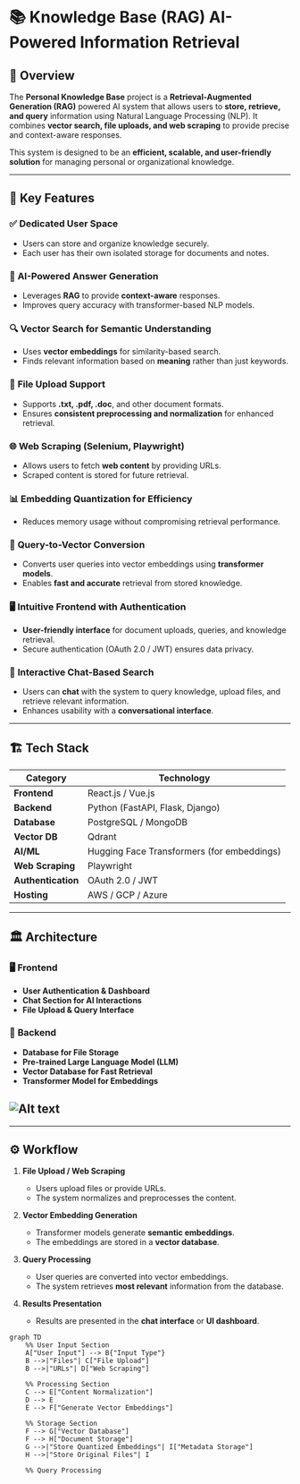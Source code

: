 # 📚 Knowledge Base (RAG) AI-Powered Information Retrieval

## 🚀 Overview

The **Personal Knowledge Base** project is a **Retrieval-Augmented Generation (RAG)** powered AI system that allows users to **store, retrieve, and query** information using Natural Language Processing (NLP). It combines **vector search, file uploads, and web scraping** to provide precise and context-aware responses.

This system is designed to be an **efficient, scalable, and user-friendly solution** for managing personal or organizational knowledge.

---

## 🎯 Key Features

### ✅ **Dedicated User Space**

- Users can store and organize knowledge securely.
- Each user has their own isolated storage for documents and notes.

### 🧠 **AI-Powered Answer Generation**

- Leverages **RAG** to provide **context-aware** responses.
- Improves query accuracy with transformer-based NLP models.

### 🔍 **Vector Search for Semantic Understanding**

- Uses **vector embeddings** for similarity-based search.
- Finds relevant information based on **meaning** rather than just keywords.

### 📁 **File Upload Support**

- Supports **.txt, .pdf, .doc**, and other document formats.
- Ensures **consistent preprocessing and normalization** for enhanced retrieval.

### 🌐 **Web Scraping (Selenium, Playwright)**

- Allows users to fetch **web content** by providing URLs.
- Scraped content is stored for future retrieval.

### 📊 **Embedding Quantization for Efficiency**

- Reduces memory usage without compromising retrieval performance.

### 🔢 **Query-to-Vector Conversion**

- Converts user queries into vector embeddings using **transformer models**.
- Enables **fast and accurate** retrieval from stored knowledge.

### 🖥 **Intuitive Frontend with Authentication**

- **User-friendly interface** for document uploads, queries, and knowledge retrieval.
- Secure authentication (OAuth 2.0 / JWT) ensures data privacy.

### 💬 **Interactive Chat-Based Search**

- Users can **chat** with the system to query knowledge, upload files, and retrieve relevant information.
- Enhances usability with a **conversational interface**.

---

## 🏗️ Tech Stack

| **Category**       | **Technology**                             |
| ------------------ | ------------------------------------------ |
| **Frontend**       | React.js / Vue.js                          |
| **Backend**        | Python (FastAPI, Flask, Django)            |
| **Database**       | PostgreSQL / MongoDB                       |
| **Vector DB**      | Qdrant                                     |
| **AI/ML**          | Hugging Face Transformers (for embeddings) |
| **Web Scraping**   | Playwright                                 |
| **Authentication** | OAuth 2.0 / JWT                            |
| **Hosting**        | AWS / GCP / Azure                          |

---

## 🏛 Architecture

### 🖥 **Frontend**

- **User Authentication & Dashboard**
- **Chat Section for AI Interactions**
- **File Upload & Query Interface**

### 🔧 **Backend**

- **Database for File Storage**
- **Pre-trained Large Language Model (LLM)**
- **Vector Database for Fast Retrieval**
- **Transformer Model for Embeddings**

## ![Alt text](https://miro.medium.com/v2/resize:fit:1100/format:webp/1*yPTMaStnW4Nh9whAbFB7Yg.png "a title")

---

## ⚙️ Workflow

1. **File Upload / Web Scraping**

   - Users upload files or provide URLs.
   - The system normalizes and preprocesses the content.

2. **Vector Embedding Generation**

   - Transformer models generate **semantic embeddings**.
   - The embeddings are stored in a **vector database**.

3. **Query Processing**

   - User queries are converted into vector embeddings.
   - The system retrieves **most relevant** information from the database.

4. **Results Presentation**
   - Results are presented in the **chat interface** or **UI dashboard**.

```mermaid
graph TD
    %% User Input Section
    A["User Input"] --> B{"Input Type"}
    B -->|"Files"| C["File Upload"]
    B -->|"URLs"| D["Web Scraping"]

    %% Processing Section
    C --> E["Content Normalization"]
    D --> E
    E --> F["Generate Vector Embeddings"]

    %% Storage Section
    F --> G["Vector Database"]
    F --> H["Document Storage"]
    G -->|"Store Quantized Embeddings"| I["Metadata Storage"]
    H -->|"Store Original Files"| I

    %% Query Processing

```
